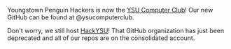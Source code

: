 Youngstown Penguin Hackers is now the [YSU Computer Club](https://ysucomputerclub.com)! Our new GitHub can be found at @ysucomputerclub.

Don't worry, we still host [HackYSU](https://hackysu.com)! That GitHub organization has just been deprecated and all of our repos are on the consolidated account.
